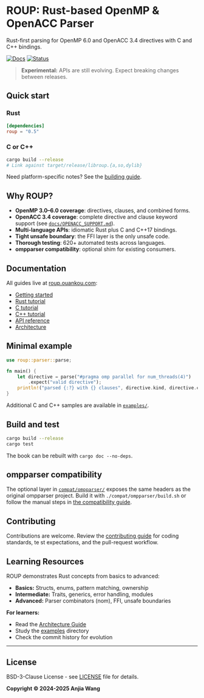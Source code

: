 # ROUP: Rust-based OpenMP & OpenACC Parser

Rust-first parsing for OpenMP 6.0 and OpenACC 3.4 directives with C and C++ bindings.

[![Docs](https://img.shields.io/badge/docs-roup.ouankou.com-blue)](https://roup.ouankou.com)
[![Status](https://img.shields.io/badge/status-experimental-orange)](https://github.com/ouankou/roup)

> **Experimental:** APIs are still evolving. Expect breaking changes between releases.

## Quick start

### Rust
```toml
[dependencies]
roup = "0.5"
```

### C or C++
```bash
cargo build --release
# Link against target/release/libroup.{a,so,dylib}
```

Need platform-specific notes? See the [building guide](https://roup.ouankou.com/building.html).

## Why ROUP?

- **OpenMP 3.0–6.0 coverage**: directives, clauses, and combined forms.
- **OpenACC 3.4 coverage**: complete directive and clause keyword support (see
  [`docs/OPENACC_SUPPORT.md`](docs/OPENACC_SUPPORT.md)).
- **Multi-language APIs**: idiomatic Rust plus C and C++17 bindings.
- **Tight unsafe boundary**: the FFI layer is the only unsafe code.
- **Thorough testing**: 620+ automated tests across languages.
- **ompparser compatibility**: optional shim for existing consumers.

## Documentation

All guides live at [roup.ouankou.com](https://roup.ouankou.com):

- [Getting started](https://roup.ouankou.com/getting-started.html)
- [Rust tutorial](https://roup.ouankou.com/rust-tutorial.html)
- [C tutorial](https://roup.ouankou.com/c-tutorial.html)
- [C++ tutorial](https://roup.ouankou.com/cpp-tutorial.html)
- [API reference](https://roup.ouankou.com/api-reference.html)
- [Architecture](https://roup.ouankou.com/architecture.html)

## Minimal example

```rust
use roup::parser::parse;

fn main() {
    let directive = parse("#pragma omp parallel for num_threads(4)")
        .expect("valid directive");
    println!("parsed {:?} with {} clauses", directive.kind, directive.clauses.len());
}
```

Additional C and C++ samples are available in [`examples/`](examples/).

## Build and test

```bash
cargo build --release
cargo test
```

The book can be rebuilt with `cargo doc --no-deps`.

## ompparser compatibility

The optional layer in [`compat/ompparser/`](compat/ompparser/) exposes the same headers as the original ompparser project. Build
 it with `./compat/ompparser/build.sh` or follow the manual steps in
 [the compatibility guide](docs/book/src/ompparser-compat.md).

## Contributing

Contributions are welcome. Review the [contributing guide](https://roup.ouankou.com/contributing.html) for coding standards, te
st expectations, and the pull-request workflow.

## Learning Resources

ROUP demonstrates Rust concepts from basics to advanced:

- **Basics:** Structs, enums, pattern matching, ownership
- **Intermediate:** Traits, generics, error handling, modules
- **Advanced:** Parser combinators (nom), FFI, unsafe boundaries

**For learners:**
- Read the [Architecture Guide](https://roup.ouankou.com/architecture.html)
- Study the [examples](examples/) directory
- Check the commit history for evolution

---

## License

BSD-3-Clause License - see [LICENSE](LICENSE) file for details.

**Copyright © 2024-2025 Anjia Wang**
